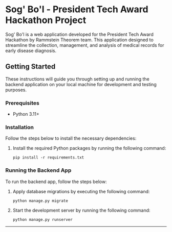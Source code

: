 # Sog' Bo'l - President Tech Award Hackathon Project

Sog' Bo'l is a web application developed for the President Tech Award Hackathon by Rammstein Theorem team. This application designed to streamline the collection, management, and analysis of medical records for early disease diagnosis.

## Getting Started

These instructions will guide you through setting up and running the backend application on your local machine for development and testing purposes.

### Prerequisites

- Python 3.11+

### Installation

Follow the steps below to install the necessary dependencies:

1. Install the required Python packages by running the following command:

      `pip install -r requirements.txt`
   

### Running the Backend App

To run the backend app, follow the steps below:

1. Apply database migrations by executing the following command:

      `python manage.py migrate`
   

2. Start the development server by running the following command:

      `python manage.py runserver`
   
---
